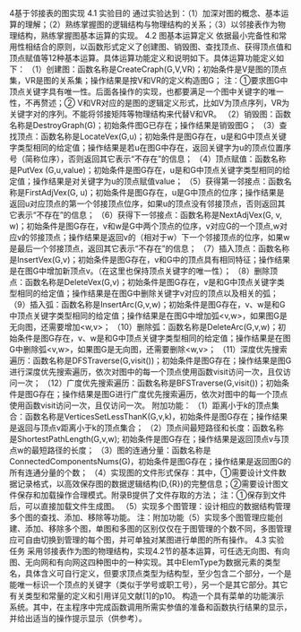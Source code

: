 4基于邻接表的图实现
4.1 实验目的
通过实验达到：（1）加深对图的概念、基本运算的理解；（2）熟练掌握图的逻辑结构与物理结构的关系；（3）以邻接表作为物理结构，熟练掌握图基本运算的实现。
4.2 图基本运算定义
依据最小完备性和常用性相结合的原则，以函数形式定义了创建图、销毁图、查找顶点、获得顶点值和顶点赋值等12种基本运算。具体运算功能定义和说明如下。具体运算功能定义如下：
（1）创建图：函数名称是CreateCraph(G,V,VR)；初始条件是V是图的顶点集，VR是图的关系集；操作结果是按V和VR的定义构造图G；
注：①要求图G中顶点关键字具有唯一性。后面各操作的实现，也都要满足一个图中关键字的唯一性，不再赘述；② V和VR对应的是图的逻辑定义形式，比如V为顶点序列，VR为关键字对的序列。不能将邻接矩阵等物理结构来代替V和VR。
（2）销毁图：函数名称是DestroyGraph(G)；初始条件图G已存在；操作结果是销毁图G；
（3）查找顶点：函数名称是LocateVex(G,u)；初始条件是图G存在，u是和G中顶点关键字类型相同的给定值；操作结果是若u在图G中存在，返回关键字为u的顶点位置序号（简称位序），否则返回其它表示“不存在”的信息；
（4）顶点赋值：函数名称是PutVex (G,u,value)；初始条件是图G存在，u是和G中顶点关键字类型相同的给定值；操作结果是对关键字为u的顶点赋值value；
（5）获得第一邻接点：函数名称是FirstAdjVex(G, u)；初始条件是图G存在，u是G中顶点的位序；操作结果是返回u对应顶点的第一个邻接顶点位序，如果u的顶点没有邻接顶点，否则返回其它表示“不存在”的信息；
（6）获得下一邻接点：函数名称是NextAdjVex(G, v, w)；初始条件是图G存在，v和w是G中两个顶点的位序，v对应G的一个顶点,w对应v的邻接顶点；操作结果是返回v的（相对于w）下一个邻接顶点的位序，如果w是最后一个邻接顶点，返回其它表示“不存在”的信息；
（7）插入顶点：函数名称是InsertVex(G,v)；初始条件是图G存在，v和G中的顶点具有相同特征；操作结果是在图G中增加新顶点v。（在这里也保持顶点关键字的唯一性）；
（8）删除顶点：函数名称是DeleteVex(G,v)；初始条件是图G存在，v是和G中顶点关键字类型相同的给定值；操作结果是在图G中删除关键字v对应的顶点以及相关的弧；
（9）插入弧：函数名称是InsertArc(G,v,w)；初始条件是图G存在，v、w是和G中顶点关键字类型相同的给定值；操作结果是在图G中增加弧<v,w>，如果图G是无向图，还需要增加<w,v>；
（10）删除弧：函数名称是DeleteArc(G,v,w)；初始条件是图G存在，v、w是和G中顶点关键字类型相同的给定值；操作结果是在图G中删除弧<v,w>，如果图G是无向图，还需要删除<w,v>；
（11）深度优先搜索遍历：函数名称是DFSTraverse(G,visit())；初始条件是图G存在；操作结果是图G进行深度优先搜索遍历，依次对图中的每一个顶点使用函数visit访问一次，且仅访问一次；
（12）广度优先搜索遍历：函数名称是BFSTraverse(G,visit())；初始条件是图G存在；操作结果是图G进行广度优先搜索遍历，依次对图中的每一个顶点使用函数visit访问一次，且仅访问一次。
附加功能：
（1）距离小于k的顶点集合：函数名称是VerticesSetLessThanK(G,v,k)，初始条件是图G存在；操作结果是返回与顶点v距离小于k的顶点集合；
（2）顶点间最短路径和长度：函数名称是ShortestPathLength(G,v,w); 初始条件是图G存在；操作结果是返回顶点v与顶点w的最短路径的长度；
（3）图的连通分量：函数名称是ConnectedComponentsNums(G)，初始条件是图G存在；操作结果是返回图G的所有连通分量的个数；
（4）实现图的文件形式保存：其中，①需要设计文件数据记录格式，以高效保存图的数据逻辑结构(D,{R})的完整信息；②需要设计图文件保存和加载操作合理模式。附录B提供了文件存取的方法；
注：①保存到文件后，可以直接加载文件生成图。
（5）实现多个图管理：设计相应的数据结构管理多个图的查找、添加、移除等功能。
注：附加功能（5）实现多个图管理应能创建、添加、移除多个图，单图和多图的区别仅仅在于图管理的个数不同，多图管理应可自由切换到管理的每个图，并可单独对某图进行单图的所有操作。
4.3 实验任务
采用邻接表作为图的物理结构，实现4.2节的基本运算，可任选无向图、有向图、无向网和有向网这四种图中的一种实现。其中ElemType为数据元素的类型名，具体含义可自行定义，但要求顶点类型为结构型，至少包含二个部分，一个是能唯一标识一个顶点的关键字（类似于学号或职工号），另一个是其它部分。其它有关类型和常量的定义和引用详见文献[1]的p10。
构造一个具有菜单的功能演示系统。其中，在主程序中完成函数调用所需实参值的准备和函数执行结果的显示，并给出适当的操作提示显示（供参考）。


